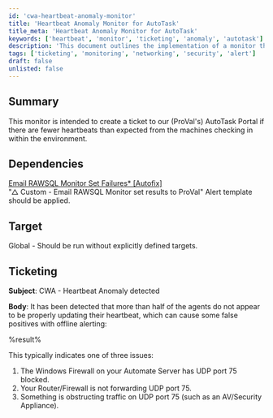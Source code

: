 ```yaml
---
id: 'cwa-heartbeat-anomaly-monitor'
title: 'Heartbeat Anomaly Monitor for AutoTask'
title_meta: 'Heartbeat Anomaly Monitor for AutoTask'
keywords: ['heartbeat', 'monitor', 'ticketing', 'anomaly', 'autotask']
description: 'This document outlines the implementation of a monitor that creates a ticket in ProVal\'s AutoTask Portal when fewer heartbeats than expected are detected from machines checking in within the environment. It includes dependencies, target settings, and ticketing details for alerts.'
tags: ['ticketing', 'monitoring', 'networking', 'security', 'alert']
draft: false
unlisted: false
---
```

## Summary

This monitor is intended to create a ticket to our (ProVal's) AutoTask Portal if there are fewer heartbeats than expected from the machines checking in within the environment.

## Dependencies

[Email RAWSQL Monitor Set Failures* [Autofix]](https://proval.itglue.com/DOC-5078775-10390936)  
"△ Custom - Email RAWSQL Monitor set results to ProVal" Alert template should be applied.

## Target

Global - Should be run without explicitly defined targets.

## Ticketing

**Subject**: CWA - Heartbeat Anomaly detected  

**Body**: It has been detected that more than half of the agents do not appear to be properly updating their heartbeat, which can cause some false positives with offline alerting:

%result%

This typically indicates one of three issues:

1. The Windows Firewall on your Automate Server has UDP port 75 blocked.
2. Your Router/Firewall is not forwarding UDP port 75.
3. Something is obstructing traffic on UDP port 75 (such as an AV/Security Appliance).

